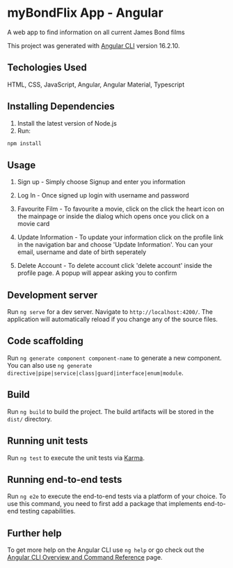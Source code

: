 # myBondFlix App - Angular

A web app to find information on all current James Bond films

This project was generated with [Angular CLI](https://github.com/angular/angular-cli) version 16.2.10.

## Techologies Used

HTML, CSS, JavaScript, Angular, Angular Material, Typescript

## Installing Dependencies

1. Install the latest version of Node.js
2. Run:

```bash
npm install
```

## Usage

1. Sign up - Simply choose Signup and enter you information

2. Log In - Once signed up login with username and password

3. Favourite Film - To favourite a movie, click on the click the heart icon on the mainpage or inside the dialog which opens once you click on a movie card

4. Update Information - To update your information click on the profile link in the navigation bar and choose 'Update Information'. You can your email, username and date of birth seperately

5. Delete Account - To delete account click 'delete account' inside the profile page. A popup will appear asking you to confirm

## Development server

Run `ng serve` for a dev server. Navigate to `http://localhost:4200/`. The application will automatically reload if you change any of the source files.

## Code scaffolding

Run `ng generate component component-name` to generate a new component. You can also use `ng generate directive|pipe|service|class|guard|interface|enum|module`.

## Build

Run `ng build` to build the project. The build artifacts will be stored in the `dist/` directory.

## Running unit tests

Run `ng test` to execute the unit tests via [Karma](https://karma-runner.github.io).

## Running end-to-end tests

Run `ng e2e` to execute the end-to-end tests via a platform of your choice. To use this command, you need to first add a package that implements end-to-end testing capabilities.

## Further help

To get more help on the Angular CLI use `ng help` or go check out the [Angular CLI Overview and Command Reference](https://angular.io/cli) page.
